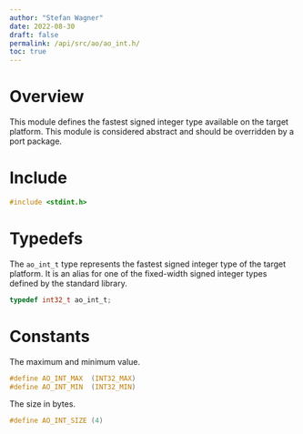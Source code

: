 ```yaml
---
author: "Stefan Wagner"
date: 2022-08-30
draft: false
permalink: /api/src/ao/ao_int.h/
toc: true
---
```


# Overview

This module defines the fastest signed integer type available on the target platform. This module is considered abstract and should be overridden by a port package.

# Include

```c
#include <stdint.h>
```

# Typedefs

The `ao_int_t` type represents the fastest signed integer type of the target platform. It is an alias for one of the fixed-width signed integer types defined by the standard library.

```c
typedef int32_t ao_int_t;
```

# Constants

The maximum and minimum value.

```c
#define AO_INT_MAX  (INT32_MAX)
#define AO_INT_MIN  (INT32_MIN)
```

The size in bytes.

```c
#define AO_INT_SIZE (4)
```
